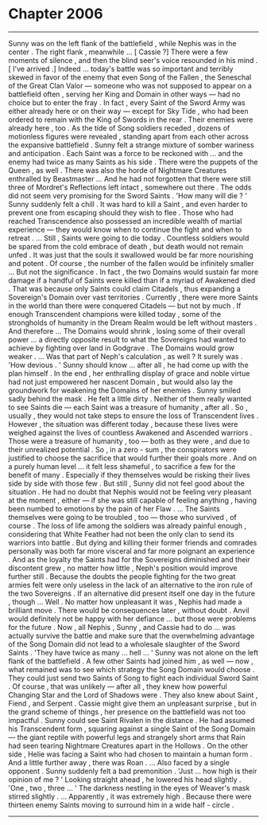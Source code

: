 
# Chapter 2006


---

Sunny was on the left flank of the battlefield , while Nephis was in the center . The right flank , meanwhile …
[ Cassie ?]
There were a few moments of silence , and then the blind seer's voice resounded in his mind . [ I've arrived .] Indeed … today's battle was so important and terribly skewed in favor of the enemy that even Song of the Fallen , the Seneschal of the Great Clan Valor — someone who was not supposed to appear on a battlefield often , serving her King and Domain in other ways — had no choice but to enter the fray . In fact , every Saint of the Sword Army was either already here or on their way — except for Sky Tide , who had been ordered to remain with the King of Swords in the rear . Their enemies were already here , too . As the tide of Song soldiers receded , dozens of motionless figures were revealed , standing apart from each other across the expansive battlefield . Sunny felt a strange mixture of somber wariness and anticipation . Each Saint was a force to be reckoned with … and the enemy had twice as many Saints as his side . There were the puppets of the Queen , as well . There was also the horde of Nightmare Creatures enthralled by Beastmaster …
And he had not forgotten that there were still three of Mordret's Reflections left intact , somewhere out there . The odds did not seem very promising for the Sword Saints . 'How many will die ? '
Sunny suddenly felt a chill . It was hard to kill a Saint , and even harder to prevent one from escaping should they wish to flee . Those who had reached Transcendence also possessed an incredible wealth of martial experience — they would know when to continue the fight and when to retreat .
… Still , Saints were going to die today . Countless soldiers would be spared from the cold embrace of death , but death would not remain unfed . It was just that the souls it swallowed would be far more nourishing and potent . Of course , the number of the fallen would be infinitely smaller …
But not the significance . In fact , the two Domains would sustain far more damage if a handful of Saints were killed than if a myriad of Awakened died .
That was because only Saints could claim Citadels , thus expanding a Sovereign's Domain over vast territories . Currently , there were more Saints in the world than there were conquered Citadels — but not by much . If enough Transcendent champions were killed today , some of the strongholds of humanity in the Dream Realm would be left without masters . And therefore …
The Domains would shrink , losing some of their overall power … a directly opposite result to what the Sovereigns had wanted to achieve by fighting over land in Godgrave .
The Domains would grow weaker . … Was that part of Neph's calculation , as well ? It surely was . 'How devious . '
Sunny should know ... after all , he had come up with the plan himself .
In the end , her enthralling display of grace and noble virtue had not just empowered her nascent Domain , but would also lay the groundwork for weakening the Domains of her enemies . Sunny smiled sadly behind the mask . He felt a little dirty . Neither of them really wanted to see Saints die — each Saint was a treasure of humanity , after all . So , usually , they would not take steps to ensure the loss of Transcendent lives . However , the situation was different today , because these lives were weighed against the lives of countless Awakened and Ascended warriors . Those were a treasure of humanity , too — both as they were , and due to their unrealized potential . So , in a zero - sum , the conspirators were justified to choose the sacrifice that would further their goals more . And on a purely human level … it felt less shameful , to sacrifice a few for the benefit of many . Especially if they themselves would be risking their lives side by side with those few .
But still , Sunny did not feel good about the situation .
He had no doubt that Nephis would not be feeling very pleasant at the moment , either — if she was still capable of feeling anything , having been numbed to emotions by the pain of her Flaw .
… The Saints themselves were going to be troubled , too — those who survived , of course . The loss of life among the soldiers was already painful enough , considering that White Feather had not been the only clan to send its warriors into battle . But dying and killing their former friends and comrades personally was both far more visceral and far more poignant an experience . And as the loyalty the Saints had for the Sovereigns diminished and their discontent grew , no matter how little , Neph's position would improve further still .
Because the doubts the people fighting for the two great armies felt were only useless in the lack of an alternative to the iron rule of the two Sovereigns . If an alternative did present itself one day in the future , though …
Well . No matter how unpleasant it was , Nephis had made a brilliant move .
There would be consequences later , without doubt . Anvil would definitely not be happy with her defiance … but those were problems for the future .
Now , all Nephis , Sunny , and Cassie had to do … was actually survive the battle and make sure that the overwhelming advantage of the Song Domain did not lead to a wholesale slaughter of the Sword Saints .
'They have twice as many … hell … '
Sunny was not alone on the left flank of the battlefield . A few other Saints had joined him , as well — now , what remained was to see which strategy the Song Domain would choose . They could just send two Saints of Song to fight each individual Sword Saint . Of course , that was unlikely — after all , they knew how powerful Changing Star and the Lord of Shadows were . They also knew about Saint , Fiend , and Serpent . Cassie might give them an unpleasant surprise , but in the grand scheme of things , her presence on the battlefield was not too impactful . Sunny could see Saint Rivalen in the distance . He had assumed his Transcendent form , squaring against a single Saint of the Song Domain — the giant reptile with powerful legs and strangely short arms that Rain had seen tearing Nightmare Creatures apart in the Hollows . On the other side , Helie was facing a Saint who had chosen to maintain a human form .
And a little further away , there was Roan .
… Also faced by a single opponent . Sunny suddenly felt a bad premonition .
'Just … how high is their opinion of me ? '
Looking straight ahead , he lowered his head slightly . 'One , two , three … '
The darkness nestling in the eyes of Weaver's mask stirred slightly .
… Apparently , it was extremely high . Because there were thirteen enemy Saints moving to surround him in a wide half - circle .

---

